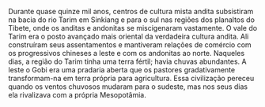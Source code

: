 ﻿Durante quase quinze mil anos, centros de cultura mista andita subsistiram na bacia do rio Tarim em Sinkiang e para o sul nas regiões dos planaltos do Tibete, onde os anditas e andonitas se miscigenaram vastamente. O vale do Tarim era o posto avançado mais oriental da verdadeira cultura andita. Ali construíram seus assentamentos e mantiveram relações de comércio com os progressivos chineses a leste e com os andonitas ao norte. Naqueles dias, a região do Tarim tinha uma terra fértil; havia chuvas abundantes. A leste o Gobi era uma pradaria aberta que os pastores gradativamente transformam-na em terra própria para agricultura. Essa civilização pereceu quando os ventos chuvosos mudaram para o sudeste, mas nos seus dias ela rivalizava com a própria Mesopotâmia.
